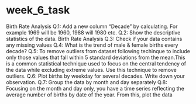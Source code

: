 # week_6_task
Birth Rate Analysis
Q.1: Add a new column “Decade” by calculating. For example 1969 will be 1960, 1988 will 1980 etc.
Q.2: Show the descriptive statistics of the data.
Birth Rate Analysis
Q.3: Check if your data contains any missing values
Q.4: What is the trend of male & female births every decade?
Q.5: To remove outliers from dataset following techinque to include only those values that fall within 5
standard deviations from the mean.This is a common statistical technique used to focus on the central
tendency of the data while excluding extreme values.
Use this technique to remove outliers.
Q.6: Plot births by weekday for several decades. Write down your observation.
Q.7: Group the data by month and day separately
Q.8: Focusing on the month and day only, you have a time series reflecting the average number of
births by date of the year. From this, plot the data
